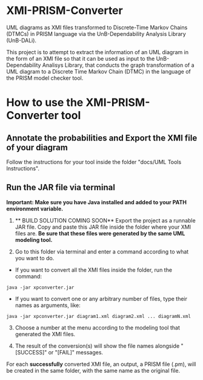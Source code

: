 # XMI-PRISM-Converter
UML diagrams as XMI files transformed to Discrete-Time Markov Chains (DTMCs) in PRISM language via the UnB-Dependability Analysis Library (UnB-DALi).

This project is to attempt to extract the information of an UML diagram in the form of an XMI file so that it can be used as input to the UnB-Dependability Analisys Library, that conducts the graph transformation of a UML diagram to a Discrete Time Markov Chain (DTMC) in the language of the PRISM model checker tool.

# How to use the XMI-PRISM-Converter tool

## Annotate the probabilities and Export the XMI file of your diagram

Follow the instructions for your tool inside the folder "docs/UML Tools Instructions".


## Run the JAR file via terminal
**Important: Make sure you have Java installed and added to your PATH environment variable.**

1) ** BUILD SOLUTION COMING SOON** Export the project as a runnable JAR file. Copy and paste this JAR file inside the folder where your XMI files are.
**Be sure that these files were generated by the same UML modeling tool.**

2) Go to this folder via terminal and enter a command according to what you want to do.
	
- If you want to convert all the XMI files inside the folder, run the command:
	
`java -jar xpconverter.jar`

- If you want to convert one or any arbitrary number of files, type their names as arguments, like:

`java -jar xpconverter.jar diagram1.xml diagram2.xml ... diagramN.xml`

3) Choose a number at the menu according to the modeling tool that generated the XMI files.

4) The result of the conversion(s) will show the file names alongside "[SUCCESS]" or "[FAIL]" messages.

For each **successfully** converted XMI file, an output, a PRISM file (.pm), will be created in the same folder, with the same name as the original file.
